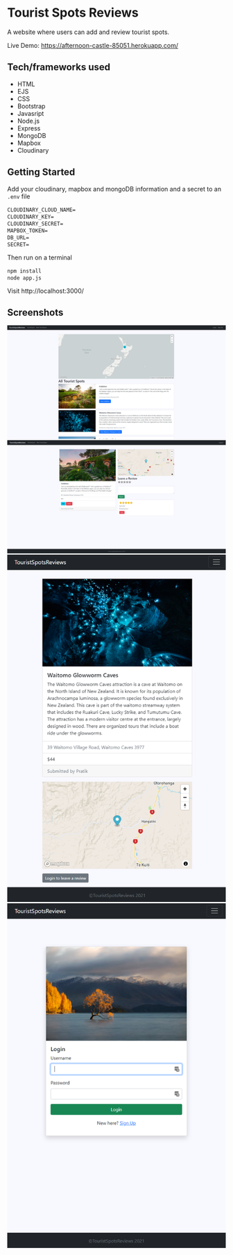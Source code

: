 # Tourist Spots Reviews

A website where users can add and review tourist spots.

Live Demo: https://afternoon-castle-85051.herokuapp.com/

## Tech/frameworks used
- HTML
- EJS
- CSS
- Bootstrap
- Javasript
- Node.js
- Express
- MongoDB
- Mapbox
- Cloudinary

## Getting Started
Add your cloudinary, mapbox and mongoDB information and a secret to an `.env` file
```
CLOUDINARY_CLOUD_NAME=
CLOUDINARY_KEY=
CLOUDINARY_SECRET=
MAPBOX_TOKEN=
DB_URL=
SECRET=
```
Then run on a terminal
```
npm install
node app.js
```
Visit http://localhost:3000/

## Screenshots
![All tourist spots page](/images/touristSpots.png)
![hobbiton page](/images/hobbiton.PNG)
![caves page](/images/caves.PNG)
![login page](/images/login.PNG)